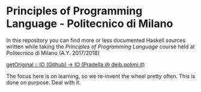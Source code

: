 # Principles of Programming Language - Politecnico di Milano
In this repository you can find more or less documented Haskell sources written while taking the
*Principles of Programming Language* course held at Politecnico di Milano (A.Y. 2017/2018)

[getOriginal :: IO (Github) -> IO (Pradella @ deib.polimi.it)](http://home.deib.polimi.it/pradella/PL.html)

The focus here is on learning, so we re-invent the wheel pretty often.
This is done on purpose.
Deal with it.